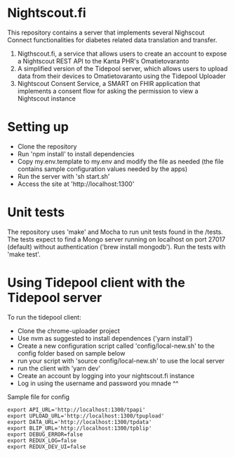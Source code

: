 # Nightscout.fi

This repository contains a server that implements several Nighscout Connect functionalities for diabetes related data translation and transfer.

1. Nigthscout.fi, a service that allows users to create an account to expose a Nightscout REST API to the Kanta PHR's Omatietovaranto
2. A simplified version of the Tidepool server, which allows users to upload data from their devices to Omatietovaranto using the Tidepool Uploader
3. Nightscout Consent Service, a SMART on FHIR application that implements a consent flow for asking the permission to view a Nightscout instance

# Setting up

* Clone the repository
* Run 'npm install' to install dependencies
* Copy my.env.template to my.env and modify the file as needed (the file contains sample configuration values needed by the apps)
* Run the server with 'sh start.sh'
* Access the site at 'http://localhost:1300'

# Unit tests

The repository uses 'make' and Mocha to run unit tests found in the /tests. The tests expect to find a Mongo server running on localhost on port 27017 (default) without authentication ('brew install mongodb'). Run the tests with 'make test'.

# Using Tidepool client with the Tidepool server

To run the tidepool client:

* Clone the chrome-uploader project
* Use nvm as suggested to install dependences ('yarn install')
* Create a new configuration script called 'config/local-new.sh' to the config folder based on sample below
* run your script with 'source config/local-new.sh' to use the local server
* run the client with 'yarn dev'
* Create an account by logging into your nightscout.fi instance
* Log in using the username and password you mnade ^^

Sample file for config

```
export API_URL='http://localhost:1300/tpapi'
export UPLOAD_URL='http://localhost:1300/tpupload'
export DATA_URL='http://localhost:1300/tpdata'
export BLIP_URL='http://localhost:1300/tpblip'
export DEBUG_ERROR=false
export REDUX_LOG=false
export REDUX_DEV_UI=false
```


